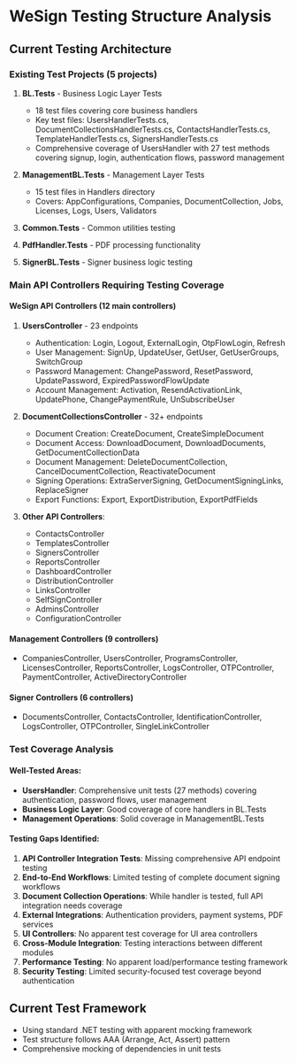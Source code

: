 # WeSign Testing Structure Analysis

## Current Testing Architecture

### Existing Test Projects (5 projects)
1. **BL.Tests** - Business Logic Layer Tests
   - 18 test files covering core business handlers
   - Key test files: UsersHandlerTests.cs, DocumentCollectionsHandlerTests.cs, ContactsHandlerTests.cs, TemplateHandlerTests.cs, SignersHandlerTests.cs
   - Comprehensive coverage of UsersHandler with 27 test methods covering signup, login, authentication flows, password management

2. **ManagementBL.Tests** - Management Layer Tests  
   - 15 test files in Handlers directory
   - Covers: AppConfigurations, Companies, DocumentCollection, Jobs, Licenses, Logs, Users, Validators

3. **Common.Tests** - Common utilities testing
4. **PdfHandler.Tests** - PDF processing functionality
5. **SignerBL.Tests** - Signer business logic testing

### Main API Controllers Requiring Testing Coverage

#### WeSign API Controllers (12 main controllers)
1. **UsersController** - 23 endpoints
   - Authentication: Login, Logout, ExternalLogin, OtpFlowLogin, Refresh
   - User Management: SignUp, UpdateUser, GetUser, GetUserGroups, SwitchGroup
   - Password Management: ChangePassword, ResetPassword, UpdatePassword, ExpiredPasswordFlowUpdate
   - Account Management: Activation, ResendActivationLink, UpdatePhone, ChangePaymentRule, UnSubscribeUser

2. **DocumentCollectionsController** - 32+ endpoints  
   - Document Creation: CreateDocument, CreateSimpleDocument
   - Document Access: DownloadDocument, DownloadDocuments, GetDocumentCollectionData
   - Document Management: DeleteDocumentCollection, CancelDocumentCollection, ReactivateDocument
   - Signing Operations: ExtraServerSigning, GetDocumentSigningLinks, ReplaceSigner
   - Export Functions: Export, ExportDistribution, ExportPdfFields

3. **Other API Controllers**:
   - ContactsController
   - TemplatesController  
   - SignersController
   - ReportsController
   - DashboardController
   - DistributionController
   - LinksController
   - SelfSignController
   - AdminsController
   - ConfigurationController

#### Management Controllers (9 controllers)
- CompaniesController, UsersController, ProgramsController, LicensesController, ReportsController, LogsController, OTPController, PaymentController, ActiveDirectoryController

#### Signer Controllers (6 controllers)  
- DocumentsController, ContactsController, IdentificationController, LogsController, OTPController, SingleLinkController

### Test Coverage Analysis

#### Well-Tested Areas:
- **UsersHandler**: Comprehensive unit tests (27 methods) covering authentication, password flows, user management
- **Business Logic Layer**: Good coverage of core handlers in BL.Tests
- **Management Operations**: Solid coverage in ManagementBL.Tests

#### Testing Gaps Identified:
1. **API Controller Integration Tests**: Missing comprehensive API endpoint testing
2. **End-to-End Workflows**: Limited testing of complete document signing workflows  
3. **Document Collection Operations**: While handler is tested, full API integration needs coverage
4. **External Integrations**: Authentication providers, payment systems, PDF services
5. **UI Controllers**: No apparent test coverage for UI area controllers
6. **Cross-Module Integration**: Testing interactions between different modules
7. **Performance Testing**: No apparent load/performance testing framework
8. **Security Testing**: Limited security-focused test coverage beyond authentication

## Current Test Framework
- Using standard .NET testing with apparent mocking framework
- Test structure follows AAA (Arrange, Act, Assert) pattern
- Comprehensive mocking of dependencies in unit tests